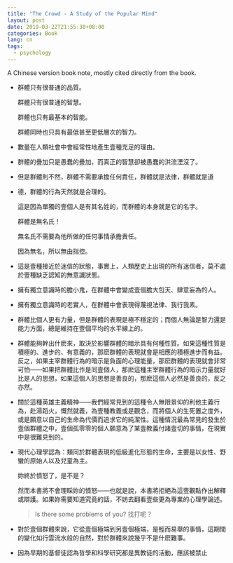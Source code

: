 ```yaml
---
title: "The Crowd - A Study of the Popular Mind"
layout: post
date: 2019-03-22T21:55:38+08:00
categories: Book
lang: cn
tags:
  - psychology
---
```

A Chinese version book note, mostly cited directly from the book.

- 群體只有很普通的品質。

  群體只有很普通的智慧。

  群體也只有最基本的智能。

  群體同時也只具有最低甚至更低層次的智力。

  

- 數量在人類社會中會經常性地產生壹種充足的理由。

  

- 群體的疊加只是愚蠢的疊加，而真正的智慧卻被愚蠢的洪流湮沒了。



- 但是群體則不然，群體不需要承擔任何責任，群體就是法律，群體就是道



- 德，群體的行為天然就是合理的。

  這是因為單獨的壹個人是有其名姓的，而群體的本身就是它的名字。

  群體是無名氏！

  無名氏不需要為他所做的任何事情承擔責任。

  因為無名，所以無由指控。



- 這是壹種接近於迷信的狀態，事實上，人類歷史上出現的所有迷信者，莫不處於壹種缺乏認知的無意識狀態。



- 擁有獨立意識時的膽小鬼，在群體中會變成壹個膽大包天、肆意妄為的人。



- 擁有獨立意識時的老實人，在群體中會表現得蔑視法律、我行我素。



- 群體比個人更有力量，但是群體的表現是極不穩定的；而個人無論是智力還是能力方面，總是維持在壹個平均的水平線上的。



- 群體能夠幹出什麽來，取決於影響群體的暗示具有何種性質。如果這種性質是積極的、進步的、有意義的，那麽群體的表現就會是相應的積極進步而有益。反之，如果主宰群體行為的暗示是負面的心理能量，那麽群體的表現就會非常可怕——如果把群體比作是同壹個人，那麽這種主宰群體行為的暗示力量就好比是人的思想，如果這個人的思想是善良的，那麽這個人必然是善良的，反之亦然。



- 關於這種英雄主義精神——我們經常見到的這種令人無限景仰的利他主義行為，赴湯蹈火，慨然就義，為壹種教義或是觀念，而將個人的生死置之度外，或是願意以自己的生命為代價而追求它的純潔性。這種情況最為常見的發生於壹個群體之中，壹個孤零零的個人願意為了某壹教義付諸壹切的事情，在現實中是很難見到的。



- 現代心理學認為：類同於群體表現的低級進化形態的生命，主要是以女性、野蠻的原始人以及兒童為主。

  妳終於憤怒了，是不是？

  然而本書將不會理睬妳的憤怒——也就是說，本書將拒絕為這壹觀點作出解釋或辯護。如果妳需要知道究竟的話，不妨去翻看壹些更為專業的心理學論述。

  > Is there some problems of you? 找打呢？



- 對於壹個群體來說，它從壹個極端到另壹個極端，是輕而易舉的事情，這期間的變化如行雲流水般的自然，對於群體來說幾乎不是什麽難事。



- 因為早期的基督徒認為哲學和科學研究都是異教徒的活動，應該被禁止
